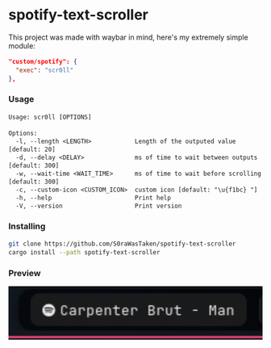 # spotify-text-scroller
This project was made with waybar in mind, here's my extremely simple module:
```json
"custom/spotify": {
  "exec": "scr0ll"
},
```

### Usage
```
Usage: scr0ll [OPTIONS]

Options:
  -l, --length <LENGTH>            Length of the outputed value [default: 20]
  -d, --delay <DELAY>              ms of time to wait between outputs [default: 300]
  -w, --wait-time <WAIT_TIME>      ms of time to wait before scrolling [default: 300]
  -c, --custom-icon <CUSTOM_ICON>  custom icon [default: "\u{f1bc} "]
  -h, --help                       Print help
  -V, --version                    Print version
```

### Installing
```sh
git clone https://github.com/S0raWasTaken/spotify-text-scroller
cargo install --path spotify-text-scroller
```

### Preview
![](resources/scr0ll.gif)